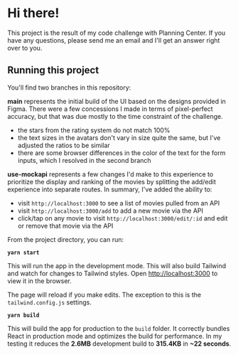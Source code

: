 # Hi there!

This project is the result of my code challenge with Planning Center. If you have any questions, please send me an email and I'll get an answer right over to you.

## Running this project

You'll find two branches in this repository:

**main** represents the initial build of the UI based on the designs provided in Figma. There were a few concessions I made in terms of pixel-perfect accuracy, but that was due mostly to the time constraint of the challenge.

- the stars from the rating system do not match 100%
- the text sizes in the avatars don't vary in size quite the same, but I've adjusted the ratios to be similar
- there are some browser differences in the color of the text for the form inputs, which I resolved in the second branch

**use-mockapi** represents a few changes I'd make to this experience to prioritize the display and ranking of the movies by splitting the add/edit experience into separate routes. In summary, I've added the ability to:

- visit `http://localhost:3000` to see a list of movies pulled from an API
- visit `http://localhost:3000/add` to add a new movie via the API
- click/tap on any movie to visit `http://localhost:3000/edit/:id` and edit or remove that movie via the API

From the project directory, you can run:

**`yarn start`**

This will run the app in the development mode. This will also build Tailwind and watch for changes to Tailwind styles. Open [http://localhost:3000](http://localhost:3000) to view it in the browser.

The page will reload if you make edits. The exception to this is the `tailwind.config.js` settings.

**`yarn build`**

This will build the app for production to the `build` folder. It correctly bundles React in production mode and optimizes the build for performance. In my testing it reduces the **2.6MB** development build to **315.4KB** in **~22 seconds**.
